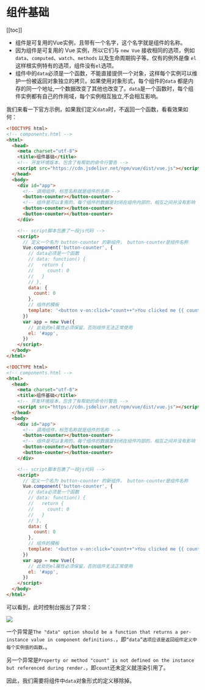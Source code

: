 # 组件基础

[[toc]]

- 组件是可复用的Vue实例，且带有一个名字，这个名字就是组件的名称。
- 因为组件是可复用的 Vue 实例，所以它们与 `new Vue` 接收相同的选项，例如 `data`、`computed`、`watch`、`methods` 以及生命周期钩子等。仅有的例外是像 `el` 这样根实例特有的选项，组件没有`el`选项。
- 组件中的`data`必须是一个函数，不能直接提供一个对象，这样每个实例可以维护一份被返回对象独立的拷贝。如果使用对象形式，每个组件的`data` 都是内存的同一个地址,一个数据改变了其他也改变了。`data`是一个函数时，每个组件实例都有自己的作用域，每个实例相互独立,不会相互影响。

我们来看一下官方示例，如果我们定义`data`时，不返回一个函数，看看效果如何：

```html
<!DOCTYPE html>
<!-- components.html -->
<html>
  <head>
    <meta charset="utf-8">
    <title>组件基础</title>
    <!-- 开发环境版本，包含了有帮助的命令行警告 -->
    <script src="https://cdn.jsdelivr.net/npm/vue/dist/vue.js"></script>
  </head>
  <body>
    <div id="app">
      <!-- 调用组件，标签名称就是组件的名称 -->
      <button-counter></button-counter>
      <!-- 组件是可以复用的，每个组件的数据是封闭在组件内部的，相互之间并没有影响 -->
      <button-counter></button-counter>
      <button-counter></button-counter>
    </div>

    <!-- script脚本包裹了一段js代码 -->
    <script>
      // 定义一个名为 button-counter 的新组件， button-counter是组件名称
      Vue.component('button-counter', {
        // data必须是一个函数
        // data: function() {
        //   return {
        //     count: 0
        //   }
        // },
        data: {
          count: 0
        },
        // 组件的模板
        template: '<button v-on:click="count++">You clicked me {{ count }} times.</button>'
      })
      var app = new Vue({
        // 此处的el属性必须保留，否则组件无法正常使用
        el: '#app',
      })
    </script>
  </body>
</html>

<!DOCTYPE html>
<!-- components.html -->
<html>
  <head>
    <meta charset="utf-8">
    <title>组件基础</title>
    <!-- 开发环境版本，包含了有帮助的命令行警告 -->
    <script src="https://cdn.jsdelivr.net/npm/vue/dist/vue.js"></script>
  </head>
  <body>
    <div id="app">
      <!-- 调用组件，标签名称就是组件的名称 -->
      <button-counter></button-counter>
      <!-- 组件是可以复用的，每个组件的数据是封闭在组件内部的，相互之间并没有影响 -->
      <button-counter></button-counter>
      <button-counter></button-counter>
    </div>

    <!-- script脚本包裹了一段js代码 -->
    <script>
      // 定义一个名为 button-counter 的新组件， button-counter是组件名称
      Vue.component('button-counter', {
        // data必须是一个函数
        // data: function() {
        //   return {
        //     count: 0
        //   }
        // },
        data: {
          count: 0
        },
        // 组件的模板
        template: '<button v-on:click="count++">You clicked me {{ count }} times.</button>'
      })
      var app = new Vue({
        // 此处的el属性必须保留，否则组件无法正常使用
        el: '#app',
      })
    </script>
  </body>
</html>

```

可以看到，此时控制台报出了异常：

![](https://meizhaohui.gitee.io/imagebed/img/20210630075051.png)

一个异常是`The "data" option should be a function that returns a per-instance value in component definitions.`，即`“data”选项应该是返回组件定义中每个实例值的函数。`。

另一个异常是`Property or method "count" is not defined on the instance but referenced during render.`，即`count`还未定义就渲染引用了。

因此，我们需要将组件中`data`对象形式的定义移除掉。

